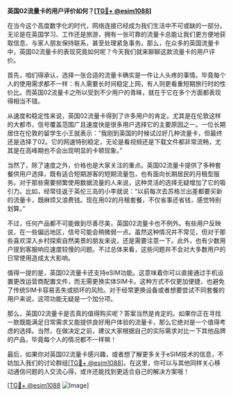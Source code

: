 **英国02流量卡的用户评价如何？[[TG💪+ @esim1088](https://t.me/s/esim1088)]**

在当今这个高度数字化的时代，网络连接已经成为我们生活中不可或缺的一部分。无论是在英国学习、工作还是旅游，拥有一张可靠的流量卡总能让我们更方便地获取信息、与家人朋友保持联系，甚至处理紧急事务。那么，在众多的英国流量卡中，英国02流量卡的表现究竟如何呢？今天我们就来聊聊这款流量卡的用户评价。

首先，咱们得承认，选择一张合适的流量卡确实是一件让人头疼的事情。毕竟每个人的使用需求都不一样：有人需要长时间稳定上网，有人则更看重短期旅行时的性价比。而英国02流量卡之所以受到不少用户的青睐，就在于它在多个方面都表现得相当不错。

从速度和稳定性来说，英国02流量卡得到了许多用户的肯定。尤其是在伦敦这样的大都市，信号覆盖范围广且速度快是很多用户选择它的主要原因之一。一位长期居住在伦敦的留学生小王就表示：“我刚到英国的时候试过好几种流量卡，但最终还是选择了02。它的网速特别稳定，无论是看视频还是下载文件都非常流畅，尤其是在高峰期也不会出现明显的卡顿现象。”

当然了，除了速度之外，价格也是大家关注的重点。英国02流量卡提供了多种套餐供用户选择，既有适合短期游客的短期流量包，也有面向长期居民的月租型服务。对于那些需要频繁使用数据流量的人来说，这种灵活的选择无疑增加了它的吸引力。比如，经常往返于英伦三岛的小李就说：“以前每次去苏格兰出差都要买新的流量卡，既麻烦又浪费钱。现在用02的月租套餐，不仅省事还省钱，感觉特别划算。”

不过，任何产品都不可能做到尽善尽美，英国02流量卡也不例外。有些用户反映说，在一些偏远地区，信号可能会稍微弱一点。虽然这种情况并不常见，但对于那些喜欢深入乡村探索自然美景的朋友来说，还是需要注意一下。此外，也有少数用户提到客服响应速度较慢的问题。不过总体来看，这些问题并不会对大多数用户的日常使用造成太大影响。

值得一提的是，英国02流量卡还支持eSIM功能。这意味着你可以直接通过手机设置更改运营商配置文件，而无需更换实体SIM卡。这种方式不仅更加便捷，也避免了传统SIM卡容易丢失或损坏的风险。对于经常更换设备或者想要尝试不同套餐的用户来说，这项功能无疑是一个加分项。

那么，英国02流量卡是否真的值得购买呢？答案当然是肯定的。如果你正在寻找一款既能满足日常需求又能提供良好用户体验的流量卡，那么它绝对是一个值得考虑的选择。当然，在做决定之前，建议大家根据自己的实际需求对比一下其他品牌的产品，毕竟每个人的情况都不一样嘛！

最后，如果你对英国02流量卡感兴趣，或者想了解更多关于eSIM技术的信息，不妨加入我们的讨论群组[[TG💪+ @esim1088](https://t.me/s/esim1088)]。在这里，你可以与其他同样关心移动通信问题的人交流心得，或许还能找到更适合自己的解决方案哦！

[[TG💪+ @esim1088](https://t.me/s/esim1088) ![Image](https://i.postimg.cc/4NQfJmqS/Snipaste-2025-05-13-00-14-12.png)]